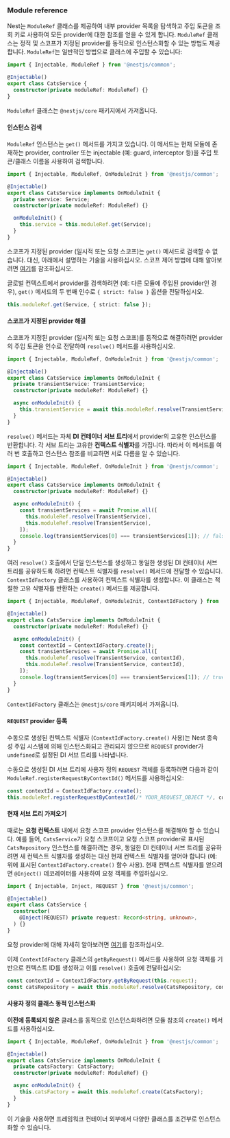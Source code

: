 ### Module reference

Nest는 `ModuleRef` 클래스를 제공하여 내부 provider 목록을 탐색하고 주입 토큰을 조회 키로 사용하여 모든 provider에 대한 참조를 얻을 수 있게 합니다. `ModuleRef` 클래스는 정적 및 스코프가 지정된 provider를 동적으로 인스턴스화할 수 있는 방법도 제공합니다. `ModuleRef`는 일반적인 방법으로 클래스에 주입할 수 있습니다:

```typescript
import { Injectable, ModuleRef } from '@nestjs/common';

@Injectable()
export class CatsService {
  constructor(private moduleRef: ModuleRef) {}
}
```

`ModuleRef` 클래스는 `@nestjs/core` 패키지에서 가져옵니다.

#### 인스턴스 검색

`ModuleRef` 인스턴스는 `get()` 메서드를 가지고 있습니다. 이 메서드는 현재 모듈에 존재하는 provider, controller 또는 injectable (예: guard, interceptor 등)을 주입 토큰/클래스 이름을 사용하여 검색합니다.

```typescript
import { Injectable, ModuleRef, OnModuleInit } from '@nestjs/common';

@Injectable()
export class CatsService implements OnModuleInit {
  private service: Service;
  constructor(private moduleRef: ModuleRef) {}

  onModuleInit() {
    this.service = this.moduleRef.get(Service);
  }
}
```

스코프가 지정된 provider (일시적 또는 요청 스코프)는 `get()` 메서드로 검색할 수 없습니다. 대신, 아래에서 설명하는 기술을 사용하십시오. 스코프 제어 방법에 대해 알아보려면 [여기](https://docs.nestjs.com/fundamentals/injection-scopes)를 참조하십시오.

글로벌 컨텍스트에서 provider를 검색하려면 (예: 다른 모듈에 주입된 provider인 경우), `get()` 메서드의 두 번째 인수로 `{ strict: false }` 옵션을 전달하십시오.

```typescript
this.moduleRef.get(Service, { strict: false });
```

#### 스코프가 지정된 provider 해결

스코프가 지정된 provider (일시적 또는 요청 스코프)를 동적으로 해결하려면 provider의 주입 토큰을 인수로 전달하여 `resolve()` 메서드를 사용하십시오.

```typescript
import { Injectable, ModuleRef, OnModuleInit } from '@nestjs/common';

@Injectable()
export class CatsService implements OnModuleInit {
  private transientService: TransientService;
  constructor(private moduleRef: ModuleRef) {}

  async onModuleInit() {
    this.transientService = await this.moduleRef.resolve(TransientService);
  }
}
```

`resolve()` 메서드는 자체 **DI 컨테이너 서브 트리**에서 provider의 고유한 인스턴스를 반환합니다. 각 서브 트리는 고유한 **컨텍스트 식별자**를 가집니다. 따라서 이 메서드를 여러 번 호출하고 인스턴스 참조를 비교하면 서로 다름을 알 수 있습니다.

```typescript
import { Injectable, ModuleRef, OnModuleInit } from '@nestjs/common';

@Injectable()
export class CatsService implements OnModuleInit {
  constructor(private moduleRef: ModuleRef) {}

  async onModuleInit() {
    const transientServices = await Promise.all([
      this.moduleRef.resolve(TransientService),
      this.moduleRef.resolve(TransientService),
    ]);
    console.log(transientServices[0] === transientServices[1]); // false
  }
}
```

여러 `resolve()` 호출에서 단일 인스턴스를 생성하고 동일한 생성된 DI 컨테이너 서브 트리를 공유하도록 하려면 컨텍스트 식별자를 `resolve()` 메서드에 전달할 수 있습니다. `ContextIdFactory` 클래스를 사용하여 컨텍스트 식별자를 생성합니다. 이 클래스는 적절한 고유 식별자를 반환하는 `create()` 메서드를 제공합니다.

```typescript
import { Injectable, ModuleRef, OnModuleInit, ContextIdFactory } from '@nestjs/common';

@Injectable()
export class CatsService implements OnModuleInit {
  constructor(private moduleRef: ModuleRef) {}

  async onModuleInit() {
    const contextId = ContextIdFactory.create();
    const transientServices = await Promise.all([
      this.moduleRef.resolve(TransientService, contextId),
      this.moduleRef.resolve(TransientService, contextId),
    ]);
    console.log(transientServices[0] === transientServices[1]); // true
  }
}
```

`ContextIdFactory` 클래스는 `@nestjs/core` 패키지에서 가져옵니다.

#### `REQUEST` provider 등록

수동으로 생성된 컨텍스트 식별자 (`ContextIdFactory.create()` 사용)는 Nest 종속성 주입 시스템에 의해 인스턴스화되고 관리되지 않으므로 `REQUEST` provider가 `undefined`로 설정된 DI 서브 트리를 나타냅니다.

수동으로 생성된 DI 서브 트리에 사용자 정의 `REQUEST` 객체를 등록하려면 다음과 같이 `ModuleRef.registerRequestByContextId()` 메서드를 사용하십시오:

```typescript
const contextId = ContextIdFactory.create();
this.moduleRef.registerRequestByContextId(/* YOUR_REQUEST_OBJECT */, contextId);
```

#### 현재 서브 트리 가져오기

때로는 **요청 컨텍스트** 내에서 요청 스코프 provider 인스턴스를 해결해야 할 수 있습니다. 예를 들어, `CatsService`가 요청 스코프이고 요청 스코프 provider로 표시된 `CatsRepository` 인스턴스를 해결하려는 경우, 동일한 DI 컨테이너 서브 트리를 공유하려면 새 컨텍스트 식별자를 생성하는 대신 현재 컨텍스트 식별자를 얻어야 합니다 (예: 위에 표시된 `ContextIdFactory.create()` 함수 사용). 현재 컨텍스트 식별자를 얻으려면 `@Inject()` 데코레이터를 사용하여 요청 객체를 주입하십시오.

```typescript
import { Injectable, Inject, REQUEST } from '@nestjs/common';

@Injectable()
export class CatsService {
  constructor(
    @Inject(REQUEST) private request: Record<string, unknown>,
  ) {}
}
```

요청 provider에 대해 자세히 알아보려면 [여기](https://docs.nestjs.com/fundamentals/injection-scopes#request-provider)를 참조하십시오.

이제 `ContextIdFactory` 클래스의 `getByRequest()` 메서드를 사용하여 요청 객체를 기반으로 컨텍스트 ID를 생성하고 이를 `resolve()` 호출에 전달하십시오:

```typescript
const contextId = ContextIdFactory.getByRequest(this.request);
const catsRepository = await this.moduleRef.resolve(CatsRepository, contextId);
```

#### 사용자 정의 클래스 동적 인스턴스화

**이전에 등록되지 않은** 클래스를 동적으로 인스턴스화하려면 모듈 참조의 `create()` 메서드를 사용하십시오.

```typescript
import { Injectable, ModuleRef, OnModuleInit } from '@nestjs/common';

@Injectable()
export class CatsService implements OnModuleInit {
  private catsFactory: CatsFactory;
  constructor(private moduleRef: ModuleRef) {}

  async onModuleInit() {
    this.catsFactory = await this.moduleRef.create(CatsFactory);
  }
}
```

이 기술을 사용하면 프레임워크 컨테이너 외부에서 다양한 클래스를 조건부로 인스턴스화할 수 있습니다.
